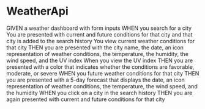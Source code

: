 # WeatherApi
GIVEN a weather dashboard with form inputs
WHEN you search for a city
You are presented with current and future conditions for that city and that city is added to the search history
You view current weather conditions for that city
THEN you are presented with the city name, the date, an icon representation of weather conditions, the temperature, the humidity, the wind speed, and the UV index
When you view the UV index
THEN you are presented with a color that indicates whether the conditions are favorable, moderate, or severe
WHEN you future weather conditions for that city
THEN you are presented with a 5-day forecast that displays the date, an icon representation of weather conditions, the temperature, the wind speed, and the humidity
WHEN you click on a city in the search history
THEN you are again presented with current and future conditions for that city
